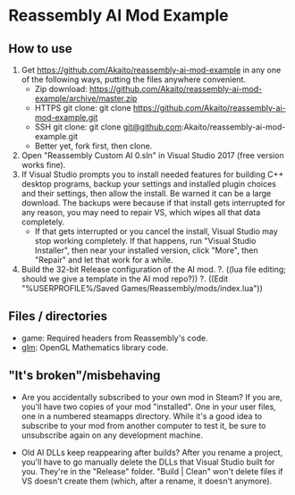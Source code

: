 # Reassembly AI Mod Example


How to use
----------

1. Get https://github.com/Akaito/reassembly-ai-mod-example in any one of the following ways, putting the files anywhere convenient.
	- Zip download: https://github.com/Akaito/reassembly-ai-mod-example/archive/master.zip
	- HTTPS git clone: git clone https://github.com/Akaito/reassembly-ai-mod-example.git
	- SSH git clone: git clone git@github.com:Akaito/reassembly-ai-mod-example.git
	- Better yet, fork first, then clone.
2. Open "Reassembly Custom AI 0.sln" in Visual Studio 2017 (free version works fine).
3. If Visual Studio prompts you to install needed features for building C++ desktop programs, backup your settings and installed plugin choices and their settings, then allow the install.
	Be warned it can be a large download.  The backups were because if that install gets interrupted for any reason, you may need to repair VS, which wipes all that data completely.
	- If that gets interrupted or you cancel the install, Visual Studio may stop working completely.  If that happens, run "Visual Studio Installer", then near your installed version, click "More", then "Repair" and let that work for a while.
4. Build the 32-bit Release configuration of the AI mod.
?. ((lua file editing; should we give a template in the AI mod repo?))
?. ((Edit "%USERPROFILE%/Saved Games/Reassembly/mods/index.lua"))


Files / directories
-------------------

- game:
	Required headers from Reassembly's code.
- [glm](https://glm.g-truc.net/0.9.8/index.html):
	OpenGL Mathematics library code.


"It's broken"/misbehaving
-------------------------

- Are you accidentally subscribed to your own mod in Steam?
	If you are, you'll have two copies of your mod "installed".
	One in your user files, one in a numbered steamapps directory.
	While it's a good idea to subscribe to your mod from another computer
	to test it, be sure to unsubscribe again on any development machine.

- Old AI DLLs keep reappearing after builds?
	After you rename a project, you'll have to go manually delete the DLLs that
	Visual Studio built for you.  They're in the "Release" folder.
	"Build | Clean" won't delete files if VS doesn't create them (which, after
	a rename, it doesn't anymore).

